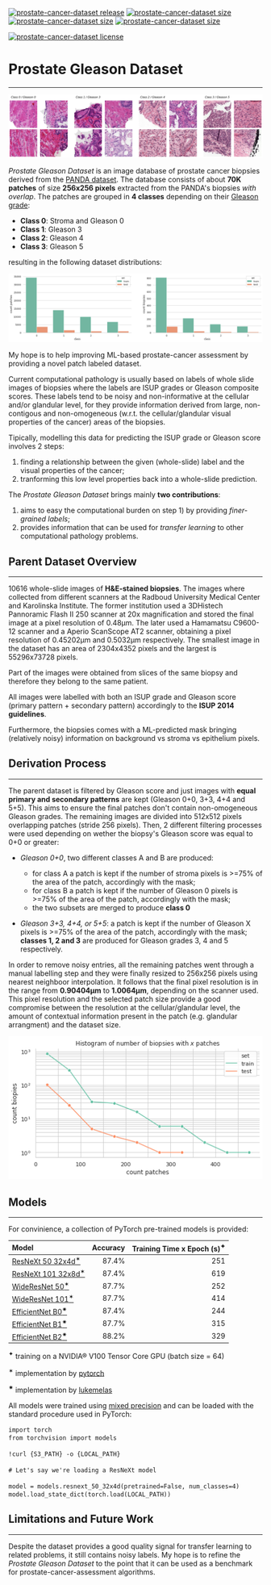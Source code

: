 [![prostate-cancer-dataset release](https://raster.shields.io/badge/release-v0.1-blue?style=plastic)](https://github.com/MicheleDamian/prostate-cancer/releases)
[![prostate-cancer-dataset size](https://raster.shields.io/badge/train-65041-green?style=plastic)](https://github.com/MicheleDamian/prostate-cancer/releases)
[![prostate-cancer-dataset size](https://raster.shields.io/badge/test-7416-orange?style=plastic)](https://github.com/MicheleDamian/prostate-cancer/releases)
[![prostate-cancer-dataset size](https://raster.shields.io/badge/size-2.4GiB-yellow?style=plastic)](https://github.com/MicheleDamian/prostate-cancer/releases)

[![prostate-cancer-dataset license](https://licensebuttons.net/l/by-nc-sa/4.0/80x15.png)](https://creativecommons.org/licenses/by-nc-sa/4.0)


# Prostate Gleason Dataset

---

![Examples](./examples.png)

*Prostate Gleason Dataset* is an image database of prostate cancer biopsies derived from the [PANDA dataset](https://www.kaggle.com/c/prostate-cancer-grade-assessment/overview). The database consists of about **70K patches** of size **256x256 pixels** extracted from the PANDA's biopsies *with overlap*. The patches are grouped in **4 classes** depending on their [Gleason grade](https://en.wikipedia.org/wiki/Gleason_grading_system):

* **Class 0**: Stroma and Gleason 0 
* **Class 1**: Gleason 3 
* **Class 2**: Gleason 4 
* **Class 3**: Gleason 5 

resulting in the following dataset distributions:

![Class distribution](./class_dist.png)


My hope is to help improving ML-based prostate-cancer assessment by providing a novel patch labeled dataset. 

Current computational pathology is usually based on labels of whole slide images of biopsies where the labels are ISUP grades or Gleason composite scores. These labels tend to be noisy and non-informative at the cellular and/or glandular level, for they provide information derived from large, non-contigous and non-omogeneous (w.r.t. the cellular/glandular visual properties of the cancer) areas of the biopsies. 

Tipically, modelling this data for predicting the ISUP grade or Gleason score involves 2 steps: 

1. finding a relationship between the given (whole-slide) label and the visual properties of the cancer; 
2. tranforming this low level properties back into a whole-slide prediction. 
 
The *Prostate Gleason Dataset* brings mainly **two contributions**:

1. aims to easy the computational burden on step 1) by providing *finer-grained labels*;
2. provides information that can be used for *transfer learning* to other computational pathology problems.


## Parent Dataset Overview

---

10616 whole-slide images of **H&E-stained biopsies**. The images where collected from different scanners at the Radboud University Medical Center and Karolinska Institute. The former institution used a 3DHistech Pannoramic Flash II 250 scanner at 20x magnification and stored the final image at a pixel resolution of 0.48μm. The later used a Hamamatsu C9600-12 scanner and a Aperio ScanScope AT2 scanner, obtaining a pixel resolution of 0.45202μm and 0.5032μm respectively. The smallest image in the dataset has an area of 2304x4352 pixels and the largest is 55296x73728 pixels.

Part of the images were obtained from slices of the same biopsy and therefore they belong to the same patient.

All images were labelled with both an ISUP grade and Gleason score (primary pattern + secondary pattern) accordingly to the **ISUP 2014 guidelines**. 

Furthermore, the biopsies comes with a ML-predicted mask bringing (relatively noisy) information on background vs stroma vs epithelium pixels.


## Derivation Process

---

The parent dataset is filtered by Gleason score and just images with **equal primary and secondary patterns** are kept (Gleason 0+0, 3+3, 4+4 and 5+5). This aims to ensure the final patches don't contain non-omogeneous Gleason grades. The remaining images are divided into 512x512 pixels overlapping patches (stride 256 pixels). Then, 2 different filtering processes were used depending on wether the biopsy's Gleason score was equal to 0+0 or greater:

* *Gleason 0+0*, two different classes A and B are produced:
  - for class A a patch is kept if the number of stroma pixels is >=75% of the area of the patch, accordingly with the mask;
  - for class B a patch is kept if the number of Gleason 0 pixels is >=75% of the area of the patch, accordingly with the mask;
  - the two subsets are merged to produce **class 0**
  
* *Gleason 3+3, 4+4, or 5+5*: a patch is kept if the number of Gleason X pixels is >=75% of the area of the patch, accordingly with the mask; **classes 1, 2 and 3** are produced for Gleason grades 3, 4 and 5 respectively.

In order to remove noisy entries, all the remaining patches went through a manual labelling step and they were finally resized to 256x256 pixels using nearest neighboor interpolation. It follows that the final pixel resolution is in the range from **0.90404μm** to **1.0064μm**, depending on the scanner used. This pixel resolution and the selected patch size provide a good compromise between the resolution at the cellular/glandular level, the amount of contextual information present in the patch (e.g. glandular arrangment) and the dataset size.


![Biopsy distribution](./biopsy_dist.png)


## Models

---

For convinience, a collection of PyTorch pre-trained models is provided:


| Model | Accuracy | Training Time x Epoch (s)<sup>✦</sup> |
|:------|---------:|--------------------------------------:|
| [ResNeXt 50 32x4d<sup>✶</sup>](https://prostate-gleason-dataset.s3-us-west-2.amazonaws.com/models/resnext-50-32x4d.pth)   | 87.4% | 251 |
| [ResNeXt 101 32x8d<sup>✶</sup>](https://prostate-gleason-dataset.s3-us-west-2.amazonaws.com/models/resnext-101-32x8d.pth) | 87.4% | 619 |
| [WideResNet 50<sup>✶</sup>](https://prostate-gleason-dataset.s3-us-west-2.amazonaws.com/models/wideresnet-50.pth)         | 87.7% | 252 |
| [WideResNet 101<sup>✶</sup>](https://prostate-gleason-dataset.s3-us-west-2.amazonaws.com/models/wideresnet-101.pth)       | 87.7% | 414 |
| [EfficientNet B0<sup>✷</sup>](https://prostate-gleason-dataset.s3-us-west-2.amazonaws.com/models/efficientnet-b0.pth)     | 87.4% | 244 |
| [EfficientNet B1<sup>✷</sup>](https://prostate-gleason-dataset.s3-us-west-2.amazonaws.com/models/efficientnet-b1.pth)     | 87.7% | 315 |
| [EfficientNet B2<sup>✷</sup>](https://prostate-gleason-dataset.s3-us-west-2.amazonaws.com/models/efficientnet-b2.pth)     | 88.2% | 329 |


<sup>✦</sup> training on a NVIDIA® V100 Tensor Core GPU (batch size = 64)

<sup>✶</sup> implementation by [pytorch](https://github.com/pytorch/vision/tree/master/torchvision/models) 

<sup>✷</sup> implementation by [lukemelas](https://github.com/lukemelas/EfficientNet-PyTorch) 

All models were trained using [mixed precision](https://arxiv.org/abs/1710.03740) and can be loaded with the standard procedure used in PyTorch:


```
import torch
from torchvision import models

!curl {S3_PATH} -o {LOCAL_PATH}

# Let's say we're loading a ResNeXt model

model = models.resnext_50_32x4d(pretrained=False, num_classes=4)
model.load_state_dict(torch.load(LOCAL_PATH))
```


## Limitations and Future Work

---

Despite the dataset provides a good quality signal for transfer learning to related problems, it still contains noisy labels. My hope is to refine the *Prostate Gleason Dataset* to the point that it can be used as a benchmark for prostate-cancer-assessment algorithms.

